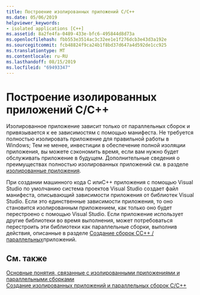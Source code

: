 ```yaml
---
title: Построение изолированных приложений C/C++
ms.date: 05/06/2019
helpviewer_keywords:
- isolated applications [C++]
ms.assetid: 8a2fe4fa-0489-433e-bfc6-495844d8d73a
ms.openlocfilehash: fbb553e3514ac3c32ee1e1f276dcb3e43d3a192e
ms.sourcegitcommit: fcb48824f9ca24b1f8bd37d647a4d592de1cc925
ms.translationtype: MT
ms.contentlocale: ru-RU
ms.lasthandoff: 08/15/2019
ms.locfileid: "69493347"
---
```

# <a name="building-cc-isolated-applications"></a>Построение изолированных приложений C/C++

Изолированное приложение зависит только от параллельных сборок и привязывается к ее зависимостям с помощью манифеста. Не требуется полностью изолировать приложение для правильной работы в Windows; Тем не менее, инвестиции в обеспечение полной изоляции приложения, вы можете сэкономить время, если вам нужно будет обслуживать приложение в будущем. Дополнительные сведения о преимуществах полностью изолированных приложений см. в разделе [изолированные приложения](/windows/win32/SbsCs/isolated-applications).

При создании машинного кода C илиC++ приложения с помощью Visual Studio по умолчанию система проектов Visual Studio создает файл манифеста, описывающий зависимости приложения от библиотек Visual Studio. Если это единственные зависимости приложения, то оно становится изолированным приложением, как только оно будет перестроено с помощью Visual Studio. Если приложение использует другие библиотеки во время выполнения, может потребоваться перестроить эти библиотеки как параллельные сборки, выполнив действия, описанные в разделе [Создание сборок CC++ /параллельных](building-c-cpp-side-by-side-assemblies.md)приложений.

## <a name="see-also"></a>См. также

[Основные понятия, связанные с изолированными приложениями и параллельными сборками](concepts-of-isolated-applications-and-side-by-side-assemblies.md)<br/>
[Создание изолированных приложений и параллельных сборок C/C++](building-c-cpp-isolated-applications-and-side-by-side-assemblies.md)
